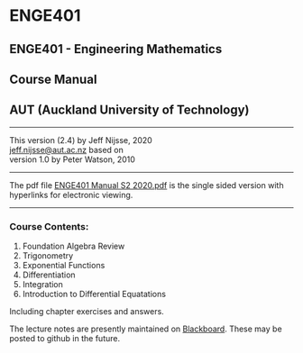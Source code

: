# ENGE401
## ENGE401 - Engineering Mathematics 
## Course Manual
## AUT (Auckland University of Technology)
***
This version (2.4) by Jeff Nijsse, 2020\
<jeff.nijsse@aut.ac.nz>
based on\
version 1.0 by Peter Watson, 2010
***
The pdf file [ENGE401 Manual S2 2020.pdf](https://github.com/millecodex/ENGE401/blob/master/ENGE401%20Manual%20S2%202020.pdf) is the single sided version with hyperlinks for electronic viewing.
***
### Course Contents:
1. Foundation Algebra Review
2. Trigonometry
3. Exponential Functions
4. Differentiation
5. Integration
6. Introduction to Differential Equatations

Including chapter exercises and answers.

The lecture notes are presently maintained on [Blackboard](https://blackboard.aut.ac.nz/). These may be posted to github in the future.

